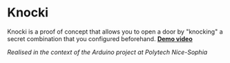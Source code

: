 # Knocki
Knocki is a proof of concept that allows you to open a door by "knocking" a secret combination that you configured beforehand. 
**[Demo video](https://www.youtube.com/watch?v=I42KXvuVLV4)**

*Realised in the context of the Arduino project at Polytech Nice-Sophia*

